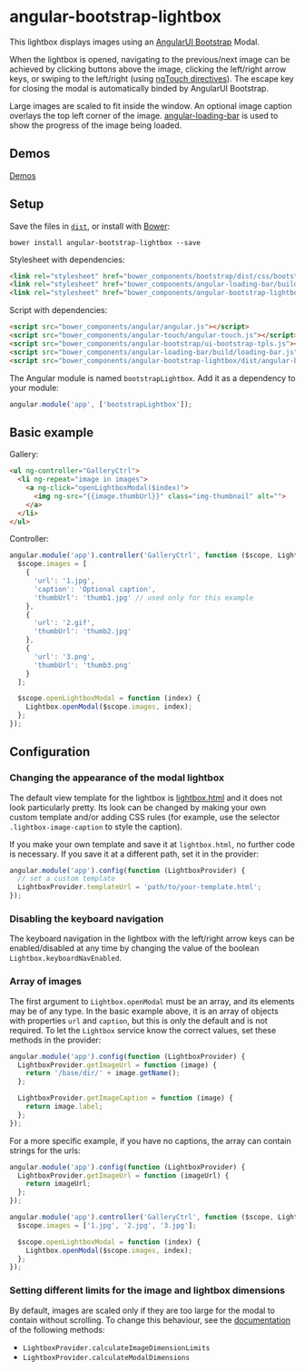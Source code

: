 # angular-bootstrap-lightbox

This lightbox displays images using an [AngularUI Bootstrap](http://angular-ui.github.io/bootstrap/) Modal.

When the lightbox is opened, navigating to the previous/next image can be achieved by clicking buttons above the image, clicking the left/right arrow keys, or swiping to the left/right (using [ngTouch directives](http://docs.angularjs.org/api/ngTouch/directive)). The escape key for closing the modal is automatically binded by AngularUI Bootstrap.

Large images are scaled to fit inside the window. An optional image caption overlays the top left corner of the image. [angular-loading-bar](https://github.com/chieffancypants/angular-loading-bar) is used to show the progress of the image being loaded.

## Demos

[Demos](http://compact.github.io/angular-bootstrap-lightbox/)

## Setup

Save the files in [`dist`](dist), or install with [Bower](http://bower.io/):

```
bower install angular-bootstrap-lightbox --save
```

Stylesheet with dependencies:

```html
<link rel="stylesheet" href="bower_components/bootstrap/dist/css/bootstrap.css">
<link rel="stylesheet" href="bower_components/angular-loading-bar/build/loading-bar.css">
<link rel="stylesheet" href="bower_components/angular-bootstrap-lightbox/dist/angular-bootstrap-lightbox.css">
```

Script with dependencies:

```html
<script src="bower_components/angular/angular.js"></script>
<script src="bower_components/angular-touch/angular-touch.js"></script>
<script src="bower_components/angular-bootstrap/ui-bootstrap-tpls.js"></script>
<script src="bower_components/angular-loading-bar/build/loading-bar.js"></script>
<script src="bower_components/angular-bootstrap-lightbox/dist/angular-bootstrap-lightbox.js"></script>
```

The Angular module is named `bootstrapLightbox`. Add it as a dependency to your module:

```js
angular.module('app', ['bootstrapLightbox']);
```

## Basic example

Gallery:

```html
<ul ng-controller="GalleryCtrl">
  <li ng-repeat="image in images">
    <a ng-click="openLightboxModal($index)">
      <img ng-src="{{image.thumbUrl}}" class="img-thumbnail" alt="">
    </a>
  </li>
</ul>
```

Controller:

```js
angular.module('app').controller('GalleryCtrl', function ($scope, Lightbox) {
  $scope.images = [
    {
      'url': '1.jpg',
      'caption': 'Optional caption',
      'thumbUrl': 'thumb1.jpg' // used only for this example
    },
    {
      'url': '2.gif',
      'thumbUrl': 'thumb2.jpg'
    },
    {
      'url': '3.png',
      'thumbUrl': 'thumb3.png'
    }
  ];

  $scope.openLightboxModal = function (index) {
    Lightbox.openModal($scope.images, index);
  };
});
```

## Configuration

### Changing the appearance of the modal lightbox

The default view template for the lightbox is [lightbox.html](src/lightbox.html) and it does not look particularly pretty. Its look can be changed by making your own custom template and/or adding CSS rules (for example, use the selector `.lightbox-image-caption` to style the caption).

If you make your own template and save it at `lightbox.html`, no further code is necessary. If you save it at a different path, set it in the provider:

```js
angular.module('app').config(function (LightboxProvider) {
  // set a custom template
  LightboxProvider.templateUrl = 'path/to/your-template.html';
});
```

### Disabling the keyboard navigation

The keyboard navigation in the lightbox with the left/right arrow keys can be enabled/disabled at any time by changing the value of the boolean `Lightbox.keyboardNavEnabled`.

### Array of images

The first argument to `Lightbox.openModal` must be an array, and its elements may be of any type. In the basic example above, it is an array of objects with properties `url` and `caption`, but this is only the default and is not required. To let the `Lightbox` service know the correct values, set these methods in the provider:

```js
angular.module('app').config(function (LightboxProvider) {
  LightboxProvider.getImageUrl = function (image) {
    return '/base/dir/' + image.getName();
  };

  LightboxProvider.getImageCaption = function (image) {
    return image.label;
  };
});
```

For a more specific example, if you have no captions, the array can contain strings for the urls:

```js
angular.module('app').config(function (LightboxProvider) {
  LightboxProvider.getImageUrl = function (imageUrl) {
    return imageUrl;
  };
});

angular.module('app').controller('GalleryCtrl', function ($scope, Lightbox) {
  $scope.images = ['1.jpg', '2.jpg', '3.jpg'];

  $scope.openLightboxModal = function (index) {
    Lightbox.openModal($scope.images, index);
  };
});
```

### Setting different limits for the image and lightbox dimensions

By default, images are scaled only if they are too large for the modal to contain without scrolling. To change this behaviour, see the [documentation](src/lightbox-service.js) of the following methods:

* `LightboxProvider.calculateImageDimensionLimits`
* `LightboxProvider.calculateModalDimensions`
